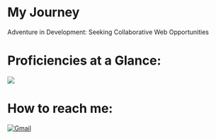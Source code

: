 # My Journey
Adventure in Development: Seeking Collaborative Web Opportunities


# Proficiencies at a Glance:
<a href="#"> <img src="https://skillicons.dev/icons?i=js,react,python,nodejs,express,theme=dark"/> </a>
 <br />
  <h1> How to reach me: </h1>
<p>
 <a href="mailto:salar.m.mahani@mail.com">
  <img alt="Gmail" src="https://img.shields.io/badge/Gmail-D14836?style=for-the-badge&logo=gmail&logoColor=white"/>
 </a> 
 <br />

<!-- Proudly created with GPRM ( https://gprm.itsvg.in ) -->
